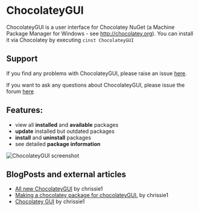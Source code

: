 # ChocolateyGUI
ChocolateyGUI is a user interface for Chocolatey NuGet (a Machine Package Manager for Windows - see http://chocolatey.org).
You can install it via Chocolatey by executing 
```cinst ChocolateyGUI```

## Support
If you find any problems with ChocolateyGUI, please raise an issue [here](https://github.com/gep13/chocolatey-Explorer/issues/new).

If you want to ask any questions about ChocolateyGUI, please issue the forum [here](https://groups.google.com/forum/#!forum/chocolateygui)

## Features:
* view all **installed** and **available** packages
* **update** installed but outdated packages
* **install** and **uninstall** packages
* see detailed **package information**

![ChocolateyGUI screenshot](http://blogs.lessthandot.com/media/users/chrissie1/chocolatey/ChocoGUI1.png?mtime=1360428609)

## BlogPosts and external articles

* [All new ChocolateyGUI](http://blogs.lessthandot.com/index.php/SysAdmins/OS/Windows/all-new-chocolateygui) by chrissie1
* [Making a chocolatey package for chocolateyGUI.](http://blogs.lessthandot.com/index.php/DesktopDev/MSTech/making-a-chocolatey-package) by chrissie1
* [Chocolatey GUI](http://blogs.lessthandot.com/index.php/DesktopDev/MSTech/chocolatey-gui) by chrissie1

